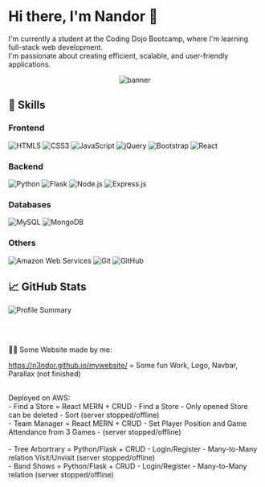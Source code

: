 # Hi there, I'm Nandor 👋

I'm currently a student at the Coding Dojo Bootcamp, where I'm learning full-stack web development. <br/>
 I'm passionate about creating efficient, scalable, and user-friendly applications.

<p align="center">
  <img src="https://static1.makeuseofimages.com/wordpress/wp-content/uploads/2018/11/dark-wallpapers.jpg" alt="banner"/>
</p>

## 🚀 Skills

### Frontend
<p>
  <img alt="HTML5" src="https://img.shields.io/badge/HTML5-%23E34F26.svg?&style=for-the-badge&logo=html5&logoColor=white"/>
  <img alt="CSS3" src="https://img.shields.io/badge/CSS3-%231572B6.svg?&style=for-the-badge&logo=css3&logoColor=white"/>
  <img alt="JavaScript" src="https://img.shields.io/badge/JavaScript-%23F7DF1E.svg?&style=for-the-badge&logo=javascript&logoColor=black"/>
  <img alt="jQuery" src="https://img.shields.io/badge/jQuery-%230769AD.svg?&style=for-the-badge&logo=jquery&logoColor=white"/>
  <img alt="Bootstrap" src="https://img.shields.io/badge/Bootstrap-%23563D7C.svg?&style=for-the-badge&logo=bootstrap&logoColor=white"/>
  <img alt="React" src="https://img.shields.io/badge/React-%2361DAFB.svg?&style=for-the-badge&logo=react&logoColor=black"/>
</p>

### Backend
<p>
  <img alt="Python" src="https://img.shields.io/badge/Python-%233776AB.svg?&style=for-the-badge&logo=python&logoColor=white"/>
  <img alt="Flask" src="https://img.shields.io/badge/Flask-%23000.svg?&style=for-the-badge&logo=flask&logoColor=white"/>
  <img alt="Node.js" src="https://img.shields.io/badge/Node.js-%23339933.svg?&style=for-the-badge&logo=node.js&logoColor=white"/>
  <img alt="Express.js" src="https://img.shields.io/badge/Express.js-%23404d59.svg?&style=for-the-badge"/>
</p>

### Databases
<p>
  <img alt="MySQL" src="https://img.shields.io/badge/MySQL-%234479A1.svg?&style=for-the-badge&logo=mysql&logoColor=white"/>
  <img alt="MongoDB" src="https://img.shields.io/badge/MongoDB-%2347A248.svg?&style=for-the-badge&logo=mongodb&logoColor=white"/>
</p>

### Others
<p>
  <img alt="Amazon Web Services" src="https://img.shields.io/badge/Amazon_AWS-%23FF9900.svg?&style=for-the-badge&logo=amazon-aws&logoColor=white"/>
  <img alt="Git" src="https://img.shields.io/badge/Git-%23F05033.svg?&style=for-the-badge&logo=git&logoColor=white"/>
  <img alt="GitHub" src="https://img.shields.io/badge/GitHub-%23121011.svg?&style=for-the-badge&logo=github&logoColor=white" />
</p>

## 📈 GitHub Stats

![Profile Summary](https://github-profile-summary-cards.vercel.app/api/cards/profile-details?username=n3ndor&theme=monokai)

<br><br>

 💪😎 Some Website made by me:
 
https://n3ndor.github.io/mywebsite/ = Some fun Work, Logo, Navbar, Parallax (not finished)

<br>
Deployed on AWS:
<br>
 - Find a Store = React MERN + CRUD - Find a Store - Only opened Store can be deleted - Sort (server stopped/offline) <br>
 - Team Manager = React MERN + CRUD - Set Player Position and Game Attendance from 3 Games - (server stopped/offline) <br>
<br>
  - Tree Arbortrary = Python/Flask + CRUD - Login/Register - Many-to-Many relation  Visit/Unvisit (server stopped/offline)<br>
  - Band Shows = Python/Flask + CRUD - Login/Register - Many-to-Many relation  (server stopped/offline) <br>




<!---
n3ndor/n3ndor is a ✨ special ✨ repository because its `README.md` (this file) appears on your GitHub profile.
You can click the Preview link to take a look at your changes.
--->

